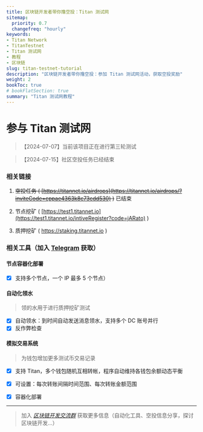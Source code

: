 ```yaml
---
title: 区块链开发者带你撸空投：Titan 测试网
sitemap:
  priority: 0.7
  changefreq: "hourly"
keywords:
- Titan Network
- TitanTestnet
- Titan 测试网
- 教程
- 区块链
slug: titan-testnet-tutorial
description: "区块链开发者带你撸空投：参加 Titan 测试网活动，获取空投奖励"
weight: 2
bookToc: true
# bookFlatSection: true
summary: "Titan 测试网教程"
---
```


# 参与 Titan 测试网

>【2024-07-07】当前该项目正在进行第三轮测试

>【2024-07-15】社区空投任务已经结束

### 相关链接

1. ~~空投任务 ( [https://titannet.io/airdrops](https://titannet.io/airdrops/?inviteCode=cppae4363k8c73cdd530) )~~ 已结束

2. 节点挖矿 ( [https://test1.titannet.io](https://test1.titannet.io/intiveRegister?code=jARato) )

3. 质押挖矿 ( https://staking.titannet.io )


### 相关工具（加入 <a href="https://t.me/+ZOQ2jcLKI3hkNjFl" target="_blank">Telegram</a> 获取）

#### 节点容器化部署

- [x] 支持多个节点，一个 IP 最多 5 个节点）

#### 自动化领水

> 领的水用于进行质押挖矿测试

- [x] 自动领水：到时间自动发送消息领水，支持多个 DC 账号并行
- [x] 反作弊检查

#### 模拟交易系统

> 为钱包增加更多测试币交易记录

- [x] 支持 Titan，多个钱包随机互相转帐，程序自动维持各钱包余额动态平衡
- [x] 可设置：每次转账间隔时间范围、每次转账金额范围
- [x] 容器化部署


---
> 加入 *[区块链开发交流群](https://t.me/+ZOQ2jcLKI3hkNjFl)* 获取更多信息（自动化工具、空投信息分享，探讨区块链开发...）
